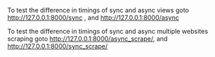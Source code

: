 To test the difference in timings of sync and async views goto http://127.0.0.1:8000/sync , and http://127.0.0.1:8000/async

To test the difference in timings of sync and async multiple websites scraping goto http://127.0.0.1:8000/async_scrape/, and http://127.0.0.1:8000/sync_scrape/
